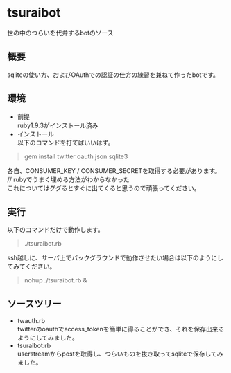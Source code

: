 tsuraibot
=========

世の中のつらいを代弁するbotのソース


概要
----
sqliteの使い方、およびOAuthでの認証の仕方の練習を兼ねて作ったbotです。

 
環境
----
* 前提  
ruby1.9.3がインストール済み
* インストール  
以下のコマンドを打てばいいはず。

> gem install twitter oauth json sqlite3

各自、CONSUMER_KEY / CONSUMER_SECRETを取得する必要があります。 // rubyでうまく埋める方法がわからなかった  
これについてはググるとすぐに出てくると思うので頑張ってください。

実行
----
以下のコマンドだけで動作します。
> ./tsuraibot.rb

ssh越しに、サーバ上でバックグラウンドで動作させたい場合は以下のようにしてみてください。  
> nohup ./tsuraibot.rb &

ソースツリー
----------
* twauth.rb  
  twitterのoauthでaccess_tokenを簡単に得ることができ、それを保存出来るようにしてみました。
* tsuraibot.rb  
  userstreamからpostを取得し、つらいものを抜き取ってsqliteで保存してみました。
